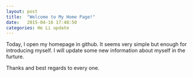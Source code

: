 ```yaml
---
layout: post
title:  "Welcome to My Home Page!"
date:   2015-04-16 17:48:50
categories: He Li update
---
```


Today, I open my homepage in github. It seems very simple but enough for introducing myself. I will update some new information about myself in the furture.

Thanks and best regards to every one.

